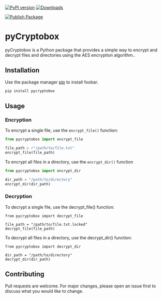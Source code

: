 [![PyPI version](https://badge.fury.io/py/pycryptobox.svg)](https://badge.fury.io/py/pycryptobox) [![Downloads](https://static.pepy.tech/personalized-badge/pycryptobox?period=month&units=international_system&left_color=black&right_color=brightgreen&left_text=Downloads)](https://pepy.tech/project/pycryptobox)

[![Publish Package](https://github.com/LpCodes/pycryptobox/actions/workflows/python-publish.yml/badge.svg)](https://github.com/LpCodes/pycryptobox/actions/workflows/python-publish.yml)

# pyCryptobox

pyCryptobox is a Python package that provides a simple way to encrypt and decrypt files and directories using the AES encryption algorithm..

## Installation

Use the package manager [pip](https://pip.pypa.io/en/stable/) to install foobar.

```bash
pip install pycryptobox
```

## Usage

### Encryption
To encrypt a single file, use the `encrypt_file()` function:
```python
from pycryptobox import encrypt_file

file_path = r"/path/to/file.txt"
encrypt_file(file_path)

```

To encrypt all files in a directory, use the `encrypt_dir()` function
```python
from pycryptobox import encrypt_dir

dir_path = "/path/to/directory"
encrypt_dir(dir_path)


```

### Decryption
To decrypt a single file, use the decrypt_file() function:

```
from pycryptobox import decrypt_file

file_path = "/path/to/file.txt.locked"
decrypt_file(file_path)
```
To decrypt all files in a directory, use the decrypt_dir() function:

```
from pycryptobox import decrypt_dir

dir_path = "/path/to/directory"
decrypt_dir(dir_path)
```
## Contributing

Pull requests are welcome. For major changes, please open an issue first
to discuss what you would like to change.

